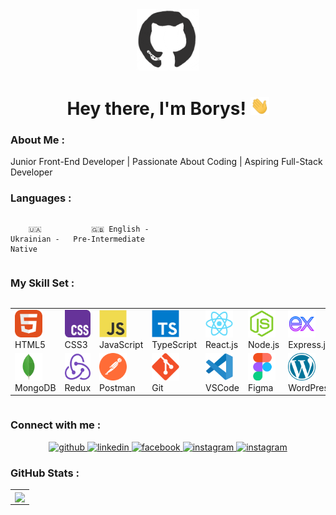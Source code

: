 <div id="header" align="center">

<img src="./assets/github.gif" width="100"/>

<h1>
Hey there, I'm Borys!
<img src="./assets/giphy.gif" width="30px" alt="GIF">
</h1>

</div>

### About Me :

Junior Front-End Developer | Passionate About Coding | Aspiring Full-Stack Developer

### Languages :

<div style="display: flex; align-items: flex-start; align: center">
<table  align="center">
  <tr>
    
        🇺🇦 Ukrainian - Native
        
  </tr>

  <tr>
    
        🇬🇧 English - Pre-Intermediate
        
  </tr>
</table>
</div>

### My Skill Set :

<div style="display: flex; align-items: flex-start; align: center">
<table align="center">
  <tr>
    <td width="88">
      <img src="./images/01-html5.svg" alt="HTML5" width="44" height="44"/>
      <br>HTML5
    </td>
    <td width="88">
      <img src="./images/02-css3.svg" alt="CSS3" width="44" height="44"/>
      <br>CSS3
    </td>
    <td width="88">
      <img src="./images/03-javascript.svg" alt="JS" width="44" height="44"/>
      <br>JavaScript
    </td>
    <td width="88">
      <img src="./images/04-typescript.svg" alt="TS" width="44" height="44"/>
      <br>TypeScript
    </td>
    <td width="88">
      <img src="./images/06-react.svg" alt="React" width="44" height="44"/>
      <br>React.js
    </td>
    <td width="88">
      <img src="./images/08-nodejs.svg" alt="Node.js" width="44" height="44"/>
      <br>Node.js
    </td>
    <td width="88">
      <img src="./images/icons8-express-js.svg" alt="Express" width="44" height="44"/>
      <br>Express.js
    </td>
  </tr>
  <tr>
    <td width="88">
      <img src="./images/15-mongodb.svg" alt="MongoDB" width="44" height="44"/>
      <br>MongoDB
    </td>
    <td width="88">
      <img src="./images/13-redux.svg" alt="Redux" width="44" height="44"/>
      <br>Redux
    </td>
    <td width="88">
      <img src="./images/14-postman.svg" alt="Postman" width="44" height="44"/>
      <br>Postman
    </td>
    <td width="88">
      <img src="./images/16-git.svg" alt="Git" width="44" height="44"/>
      <br>Git
    </td>
    <td width="88">
      <img src="./images/17-vscode.svg" alt="Visual Studio Code" width="44" height="44"/>
      <br>VSCode
    </td>
    <td width="88">
      <img src="./images/18-figma.svg" alt="Figma" width="44" height="44"/>
      <br>Figma
    </td>
    <td width="88">
      <img src="./images/wordpress-icon.svg" alt="WordPress" width="44" height="44"/>
      <br>WordPress
    </td>
  </tr>
</table>
</div>

### Connect with me :

<div align="center">
<a href="https://github.com/ziukoff1985" target="_blank">
<img src=https://img.shields.io/badge/github-%2324292e.svg?&style=for-the-badge&logo=github&logoColor=white alt=github />
</a>
<a href="https://www.linkedin.com/in/borys-ziukov/" target="_blank">
<img src=https://img.shields.io/badge/linkedin-%231E77B5.svg?&style=for-the-badge&logo=linkedin&logoColor=white alt=linkedin  />
</a>
<a href="https://www.facebook.com/profile.php?id=100008901244669" target="_blank">
<img src=https://img.shields.io/badge/facebook-%232E87FB.svg?&style=for-the-badge&logo=facebook&logoColor=white alt=facebook  />
</a>
<a href="https://www.instagram.com/ziukoff/" target="_blank">
<img src=https://img.shields.io/badge/instagram-%23000000.svg?&style=for-the-badge&logo=instagram&logoColor=white alt=instagram  />
</a>
<a href="https://t.me/Boris19851985" target="_blank">
<img src=https://img.shields.io/badge/-Telegram-blue?style=for-the-badge&logo=Telegram&logoColor=white alt=instagram  height="28"/>
</a>
</div>

### GitHub Stats :

<table align="center">
  <tr>
  <td>
  <a href="https://github.com/ziukoff1985/github-readme-stats"><img align="center" src="https://github-readme-stats.vercel.app/api/top-langs/?username=ziukoff1985&layout=compact&theme=buefy&hide_border=true" /></a>
  </td>
  </tr>

</table>
